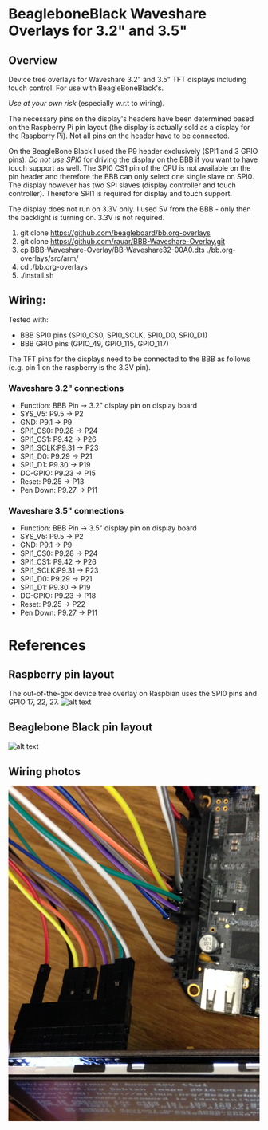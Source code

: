 # BeagleboneBlack Waveshare Overlays for 3.2" and 3.5"

## Overview

Device tree overlays for Waveshare 3.2" and 3.5" TFT displays including touch control. For use with BeagleBoneBlack's.

_Use at your own risk_ (especially w.r.t to wiring).

The necessary pins on the display's headers have been determined based on the Raspberry Pi pin layout (the display is actually sold as a display for the Raspberry Pi). Not all pins on the header have to be connected.

On the BeagleBone Black I used the P9 header exclusively (SPI1 and 3 GPIO pins). _Do not use SPI0_ for driving the display on the BBB if you want to have touch support as well. The SPI0 CS1 pin of the CPU is not available on the pin header and therefore the BBB can only select one single slave on SPI0.  The display however has two SPI slaves (display controller and touch controller). Therefore SPI1 is required for display and touch support.

The display does not run on 3.3V only. I used 5V from the BBB - only then the backlight is turning on. 3.3V is not required.

1. git clone https://github.com/beagleboard/bb.org-overlays
2. git clone https://github.com/rauar/BBB-Waveshare-Overlay.git
3. cp BBB-Waveshare-Overlay/BB-Waveshare32-00A0.dts ./bb.org-overlays/src/arm/
4. cd ./bb.org-overlays
5. ./install.sh

## Wiring:

Tested with:

* BBB SPI0 pins (SPI0_CS0, SPI0_SCLK, SPI0_D0, SPI0_D1)
* BBB GPIO pins (GPIO_49, GPIO_115, GPIO_117)

The TFT pins for the displays need to be connected to the BBB as follows (e.g. pin 1 on the raspberry is the 3.3V pin).

### Waveshare 3.2" connections
* Function: BBB Pin -> 3.2" display pin on display board
* SYS_V5:   P9.5  -> P2
* GND:      P9.1  -> P9
* SPI1_CS0: P9.28 -> P24
* SPI1_CS1: P9.42 -> P26
* SPI1_SCLK:P9.31 -> P23
* SPI1_D0:  P9.29 -> P21
* SPI1_D1:  P9.30 -> P19
* DC-GPIO:  P9.23 -> P15
* Reset:    P9.25 -> P13
* Pen Down: P9.27 -> P11

### Waveshare 3.5" connections
* Function: BBB Pin -> 3.5" display pin on display board
* SYS_V5:   P9.5  -> P2
* GND:      P9.1  -> P9
* SPI1_CS0: P9.28 -> P24
* SPI1_CS1: P9.42 -> P26
* SPI1_SCLK:P9.31 -> P23
* SPI1_D0:  P9.29 -> P21
* SPI1_D1:  P9.30 -> P19
* DC-GPIO:  P9.23 -> P18
* Reset:    P9.25 -> P22
* Pen Down: P9.27 -> P11

# References

## Raspberry pin layout
The out-of-the-gox device tree overlay on Raspbian uses the SPI0 pins and GPIO 17, 22, 27.
![alt text](https://az835927.vo.msecnd.net/sites/iot/Resources/images/PinMappings/RP2_Pinout.png "TFT pin mapping based on Raspberry Pi")

## Beaglebone Black pin layout
![alt text](http://rabbit-note.com/wp-content/uploads/2014/08/cape-headers.png "Beaglebone Black pin mapping")

## Wiring photos
![alt text](https://github.com/rauar/BBB-Waveshare-Overlay/blob/master/IMG_2635.JPG)

